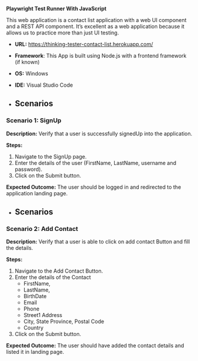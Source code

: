 **Playwright Test Runner With JavaScript**

This web application is a contact list application with a web UI component and a REST API component. 
It’s excellent as a web application because it allows us to practice more than just UI testing.

-  **URL:** https://thinking-tester-contact-list.herokuapp.com/
*   **Framework**: This App is built using Node.js with a frontend framework (if known)
+  **OS:** Windows
- **IDE:** Visual Studio Code

- ## Scenarios

### Scenario 1: SignUp

**Description:** Verify that a user is successfully signedUp into the application.

**Steps:**
1. Navigate to the SignUp page.
2. Enter the details of the user (FirstName, LastName, username and password).
3. Click on the Submit button.

**Expected Outcome:** The user should be logged in and redirected to the application landing page.

- ## Scenarios

### Scenario 2: Add Contact

**Description:** Verify that a user is able to click on add contact Button and fill the details.

**Steps:**
1. Navigate to the Add Contact Button.
2. Enter the details of the Contact
   - FirstName,
   - LastName,
   - BirthDate
   - Email
   - Phone
   - Street1 Address
   - City, State Province, Postal Code
   - Country
4. Click on the Submit button.

**Expected Outcome:** The user should have added the contact details and listed it in landing page.
 

